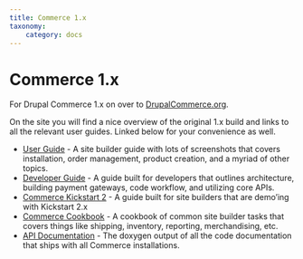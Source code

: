 ```yaml
---
title: Commerce 1.x
taxonomy:
    category: docs
---
```


# Commerce 1.x

For Drupal Commerce 1.x on over to [DrupalCommerce.org]. 

On the site you will find a nice overview of the original 1.x build and links to all the relevant user guides. Linked below for your convenience as well.

-  [User Guide] - A site builder guide with lots of screenshots that
   covers installation, order management, product creation, and a myriad
   of other topics.
-  [Developer Guide] - A guide built for developers that outlines
   architecture, building payment gateways, code workflow, and utilizing
   core APIs.
-  [Commerce Kickstart 2] - A guide built for site builders that are
   demo’ing with Kickstart 2.x
-  [Commerce Cookbook] - A cookbook of common site builder tasks that
   covers things like shipping, inventory, reporting, merchandising,
   etc.
-  [API Documentation] - The doxygen output of all the code
   documentation that ships with all Commerce installations.

[DrupalCommerce.org]: https://drupalcommerce.org/getting-started
[User Guide]: https://drupalcommerce.org/user-guide
[Developer Guide]: https://drupalcommerce.org/developer-guide
[Commerce Kickstart 2]: https://drupalcommerce.org/commerce-kickstart-2
[Commerce Cookbook]: https://drupalcommerce.org/site-builders-guide
[API Documentation]: http://api.drupalcommerce.org/
